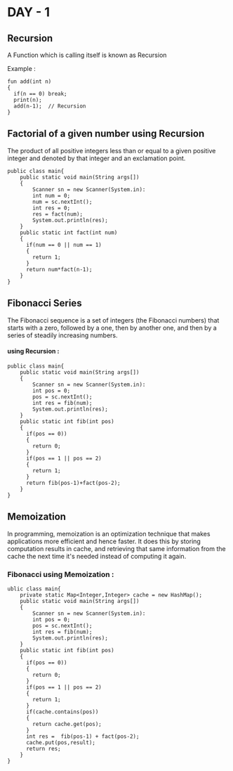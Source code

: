 # DAY - 1
## Recursion
A Function which is calling itself is known as Recursion  
  
Example : 

```
fun add(int n)
{
  if(n == 0) break;
  print(n);
  add(n-1);  // Recursion
}
```
## Factorial of a given number using Recursion
   The product of all positive integers less than or equal to a given positive integer and denoted by that integer and an exclamation point.
```
public class main{
    public static void main(String args[])
    {
        Scanner sn = new Scanner(System.in):
        int num = 0;
        num = sc.nextInt();
        int res = 0;
        res = fact(num);
        System.out.println(res);
    }
    public static int fact(int num)
    {
      if(num == 0 || num == 1)
      {
        return 1;
      }
      return num*fact(n-1);
    }
}

```
## Fibonacci Series
The Fibonacci sequence is a set of integers (the Fibonacci numbers) that starts with a zero, followed by a one, then by another one, and then by a series of steadily increasing numbers.

#### using Recursion :
```
public class main{
    public static void main(String args[])
    {
        Scanner sn = new Scanner(System.in):
        int pos = 0;
        pos = sc.nextInt();
        int res = fib(num);
        System.out.println(res);
    }
    public static int fib(int pos)
    {
      if(pos == 0))
      {
        return 0;
      }
      if(pos == 1 || pos == 2)
      {
        return 1;
      }
      return fib(pos-1)+fact(pos-2);
    }
}

```
## Memoization 
In programming, memoization is an optimization technique that makes applications more efficient and hence faster. It does this by storing computation results in cache, and retrieving that same information from the cache the next time it's needed instead of computing it again.

### Fibonacci using Memoization :

```
ublic class main{
    private static Map<Integer,Integer> cache = new HashMap();
    public static void main(String args[])
    {
        Scanner sn = new Scanner(System.in):
        int pos = 0;
        pos = sc.nextInt();
        int res = fib(num);
        System.out.println(res);
    }
    public static int fib(int pos)
    {
      if(pos == 0))
      {
        return 0;
      }
      if(pos == 1 || pos == 2)
      {
        return 1;
      }
      if(cache.contains(pos))
      {
        return cache.get(pos);
      }
      int res =  fib(pos-1) + fact(pos-2);
      cache.put(pos,result);
      return res;
    }
}
```

